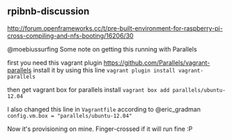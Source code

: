 ## rpibnb-discussion

http://forum.openframeworks.cc/t/pre-built-environment-for-raspberry-pi-cross-compiling-and-nfs-booting/16206/30

@moebiussurfing
Some note on getting this running with Parallels

first you need this vagrant plugin
https://github.com/Parallels/vagrant-parallels
install it by using this line
`vagrant plugin install vagrant-parallels`

then get vagrant box for parallels install 
`vagrant box add parallels/ubuntu-12.04`

I also changed this line in `Vagrantfile` according to @eric_gradman
`config.vm.box = "parallels/ubuntu-12.04"`

Now it's provisioning on mine. Finger-crossed if it will run fine :P